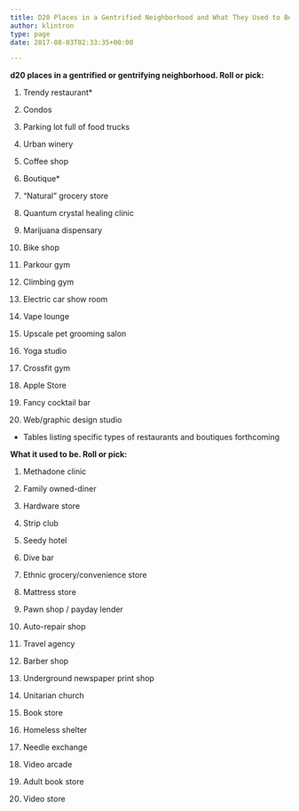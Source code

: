 ```yaml
---
title: D20 Places in a Gentrified Neighborhood and What They Used to Be
author: klintron
type: page
date: 2017-08-03T02:33:35+00:00

---
```

**d20 places in a gentrified or gentrifying neighborhood. Roll or pick:**

1. Trendy restaurant*
  
2. Condos
  
3. Parking lot full of food trucks
  
4. Urban winery
  
5. Coffee shop
  
6. Boutique*
  
7. &#8220;Natural&#8221; grocery store
  
8. Quantum crystal healing clinic
  
9. Marijuana dispensary
  
10. Bike shop
  
11. Parkour gym
  
12. Climbing gym
  
13. Electric car show room
  
14. Vape lounge
  
15. Upscale pet grooming salon
  
16. Yoga studio
  
17. Crossfit gym
  
18. Apple Store
  
19. Fancy cocktail bar
  
20. Web/graphic design studio

* Tables listing specific types of restaurants and boutiques forthcoming

**What it used to be. Roll or pick:**

1. Methadone clinic
  
2. Family owned-diner
  
3. Hardware store
  
4. Strip club
  
5. Seedy hotel
  
6. Dive bar
  
7. Ethnic grocery/convenience store
  
8. Mattress store
  
9. Pawn shop / payday lender
  
10. Auto-repair shop
  
11. Travel agency
  
12. Barber shop
  
13. Underground newspaper print shop
  
14. Unitarian church
  
15. Book store
  
16. Homeless shelter
  
17. Needle exchange
  
18. Video arcade
  
19. Adult book store
  
20. Video store